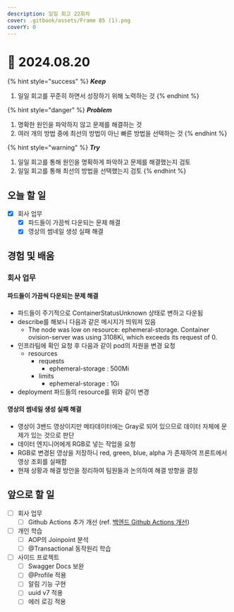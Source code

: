 ```yaml
---
description: 일일 회고 22회차
cover: .gitbook/assets/Frame 85 (1).png
coverY: 0
---
```


# 🙂 2024.08.20

{% hint style="success" %}
_**Keep**_

1. 일일 회고를 꾸준히 하면서 성장하기 위해 노력하는 것
{% endhint %}

{% hint style="danger" %}
_**Problem**_

1. 명확한 원인을 파악하지 않고 문제를 해결하는 것
2. 여러 개의 방법 중에 최선의 방법이 아닌 빠른 방법을 선택하는 것
{% endhint %}

{% hint style="warning" %}
_**Try**_

1. 일일 회고를 통해 원인을 명확하게 파악하고 문제를 해결했는지 검토
2. 일일 회고를 통해 최선의 방법을 선택했는지 검토
{% endhint %}

## 오늘 할 일

* [x] 회사 업무
  * [x] 파드들이 가끔씩 다운되는 문제 해결
  * [x] 영상의 썸네일 생성 실패 해결

## 경험 및 배움

### 회사 업무

#### 파드들이 가끔씩 다운되는 문제 해결

* 파드들이 주기적으로 ContainerStatusUnknown 상태로 변하고 다운됨
* describe를 해보니 다음과 같은 메시지가 띄워져 있음
  * The node was low on resource: ephemeral-storage. Container ovision-server was using 3108Ki, which exceeds its request of 0.
* 인프라팀에 확인 요청 후 다음과 같이 pod의 자원을 변경 요청
  * resources
    * requests
      * ephemeral-storage : 500Mi
    * limits
      * ephemeral-storage : 1Gi
* deployment 파드들의 resource를 위와 같이 변경



#### 영상의 썸네일 생성 실패 해결

* 영상이 3밴드 영상이지만 메타데이터에는 Gray로 되어 있으므로 데이터 자체에 문제가 있는 것으로 판단
* 데이터 엔지니어에게 RGB로 넣는 작업을 요청
* RGB로 변경된 영상을 저장하니 red, green, blue, alpha 가 존재하여 프론트에서 영상 조회를 실패함
* 현재 상황과 해결 방안을 정리하여 팀원들과 논의하여 해결 방향을 결정



## 앞으로 할 일

* [ ] 회사 업무
  * [ ] Github Actions 추가 개선 (ref. [백엔드 Github Actions 개선](https://jimmyblog.gitbook.io/jimmys-blog/v/jimmys-log/daily-log-2024/2024.08.05#github-actions))
* [ ] 개인 학습
  * [ ] AOP의 Joinpoint 분석
  * [ ] @Transactional 동작원리 학습
* [ ] 사이드 프로젝트
  * [ ] Swagger Docs 보완
  * [ ] @Profile 적용
  * [ ] 알림 기능 구현
  * [ ] uuid v7 적용
  * [ ] 에러 로깅 적용
